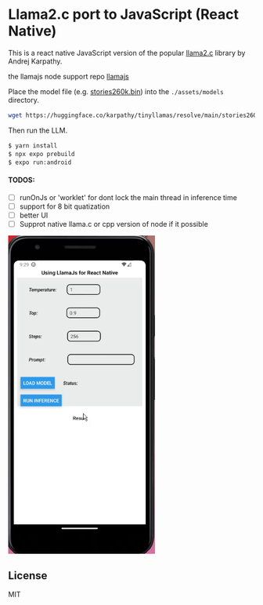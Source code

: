 # Llama2.c port to JavaScript (React Native)

This is a react native JavaScript version of the popular [llama2.c](https://github.com/karpathy/llama2.c) library by Andrej Karpathy.

the llamajs node support repo [llamajs](https://github.com/agershun/llamajs) 

Place the model file (e.g. [stories260k.bin]()) into the ```./assets/models``` directory.
```sh
wget https://huggingface.co/karpathy/tinyllamas/resolve/main/stories260K/stories260K.bin
```

Then run the LLM.

```sh
$ yarn install
$ npx expo prebuild
$ expo run:android
```

#### TODOS:

- [ ] runOnJs or 'worklet' for dont lock the main thread in inference time
- [ ] support for 8 bit quatization
- [ ] better UI
- [ ] Supprot native llama.c or cpp version of node if it possible

<img src="./assets/android.gif?raw=true" alt="result" style="width:300px;"/>

## License
MIT


